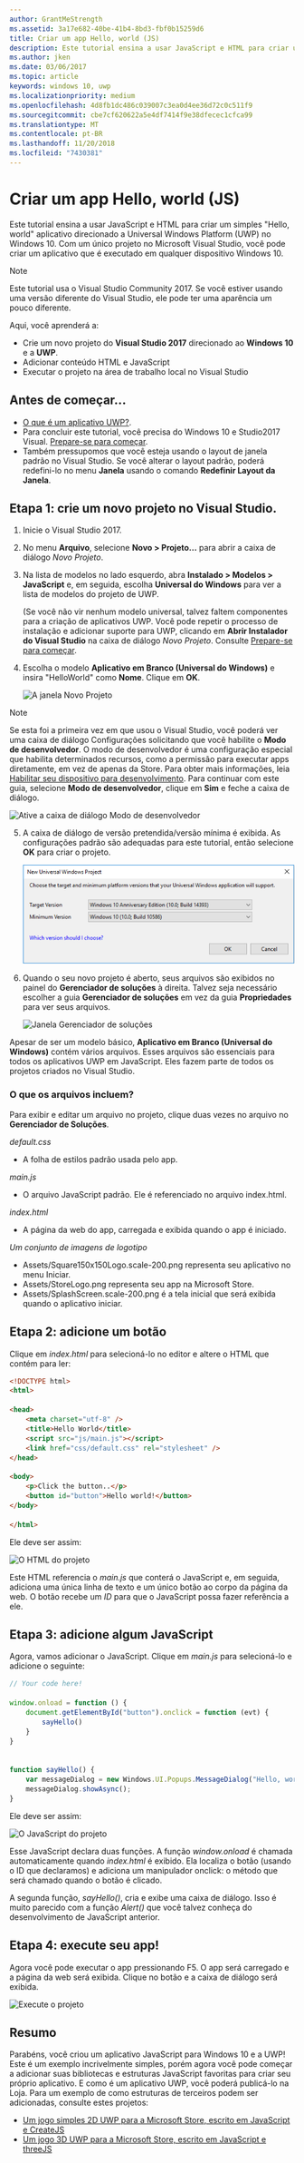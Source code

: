 ```yaml
---
author: GrantMeStrength
ms.assetid: 3a17e682-40be-41b4-8bd3-fbf0b15259d6
title: Criar um app Hello, world (JS)
description: Este tutorial ensina a usar JavaScript e HTML para criar um simples & \#0034; Olá, mundo & \#0034; destinado a Universal Windows Platform (UWP) no Windows 10.
ms.author: jken
ms.date: 03/06/2017
ms.topic: article
keywords: windows 10, uwp
ms.localizationpriority: medium
ms.openlocfilehash: 4d8fb1dc486c039007c3ea0d4ee36d72c0c511f9
ms.sourcegitcommit: cbe7cf620622a5e4df7414f9e38dfecec1cfca99
ms.translationtype: MT
ms.contentlocale: pt-BR
ms.lasthandoff: 11/20/2018
ms.locfileid: "7430381"
---
```

# <a name="create-a-hello-world-app-js"></a>Criar um app Hello, world (JS)

Este tutorial ensina a usar JavaScript e HTML para criar um simples "Hello, world" aplicativo direcionado a Universal Windows Platform (UWP) no Windows 10. Com um único projeto no Microsoft Visual Studio, você pode criar um aplicativo que é executado em qualquer dispositivo Windows 10.

> [!NOTE]
> Este tutorial usa o Visual Studio Community 2017. Se você estiver usando uma versão diferente do Visual Studio, ele pode ter uma aparência um pouco diferente.


Aqui, você aprenderá a:

-   Crie um novo projeto do **Visual Studio 2017** direcionado ao **Windows 10** e a **UWP**.
-   Adicionar conteúdo HTML e JavaScript
-   Executar o projeto na área de trabalho local no Visual Studio

## <a name="before-you-start"></a>Antes de começar...

-   [O que é um aplicativo UWP?](universal-application-platform-guide.md).
-   Para concluir este tutorial, você precisa do Windows 10 e Studio2017 Visual. [Prepare-se para começar](get-set-up.md).
-   Também pressupomos que você esteja usando o layout de janela padrão no Visual Studio. Se você alterar o layout padrão, poderá redefini-lo no menu **Janela** usando o comando **Redefinir Layout da Janela**.

## <a name="step-1-create-a-new-project-in-visual-studio"></a>Etapa 1: crie um novo projeto no Visual Studio.

1.  Inicie o Visual Studio 2017.

2.  No menu **Arquivo**, selecione **Novo > Projeto...** para abrir a caixa de diálogo *Novo Projeto*.

3.  Na lista de modelos no lado esquerdo, abra **Instalado > Modelos > JavaScript** e, em seguida, escolha **Universal do Windows** para ver a lista de modelos do projeto de UWP.

    (Se você não vir nenhum modelo universal, talvez faltem componentes para a criação de aplicativos UWP. Você pode repetir o processo de instalação e adicionar suporte para UWP, clicando em **Abrir Instalador do Visual Studio** na caixa de diálogo *Novo Projeto*. Consulte [Prepare-se para começar](get-set-up.md).

4.  Escolha o modelo **Aplicativo em Branco (Universal do Windows)** e insira "HelloWorld" como **Nome**. Clique em **OK**.

    ![A janela Novo Projeto](images/win10-js-01.png)

> [!NOTE]
> Se esta foi a primeira vez em que usou o Visual Studio, você poderá ver uma caixa de diálogo Configurações solicitando que você habilite o **Modo de desenvolvedor**. O modo de desenvolvedor é uma configuração especial que habilita determinados recursos, como a permissão para executar apps diretamente, em vez de apenas da Store. Para obter mais informações, leia [Habilitar seu dispositivo para desenvolvimento](enable-your-device-for-development.md). Para continuar com este guia, selecione **Modo de desenvolvedor**, clique em **Sim** e feche a caixa de diálogo.

 ![Ative a caixa de diálogo Modo de desenvolvedor](images/win10-cs-00.png)

5.  A caixa de diálogo de versão pretendida/versão mínima é exibida. As configurações padrão são adequadas para este tutorial, então selecione **OK** para criar o projeto.

    ![Janela Gerenciador de soluções](images/win10-cs-02.png)

6.  Quando o seu novo projeto é aberto, seus arquivos são exibidos no painel do **Gerenciador de soluções** à direita. Talvez seja necessário escolher a guia **Gerenciador de soluções** em vez da guia **Propriedades** para ver seus arquivos.

    ![Janela Gerenciador de soluções](images/win10-js-02.png)

Apesar de ser um modelo básico, **Aplicativo em Branco (Universal do Windows)** contém vários arquivos. Esses arquivos são essenciais para todos os aplicativos UWP em JavaScript. Eles fazem parte de todos os projetos criados no Visual Studio.


### <a name="whats-in-the-files"></a>O que os arquivos incluem?

Para exibir e editar um arquivo no projeto, clique duas vezes no arquivo no **Gerenciador de Soluções**. 

*default.css*

-  A folha de estilos padrão usada pelo app.

*main.js*

- O arquivo JavaScript padrão. Ele é referenciado no arquivo index.html.

*index.html*

- A página da web do app, carregada e exibida quando o app é iniciado.

*Um conjunto de imagens de logotipo*
-   Assets/Square150x150Logo.scale-200.png representa seu aplicativo no menu Iniciar.
-   Assets/StoreLogo.png representa seu app na Microsoft Store.
-   Assets/SplashScreen.scale-200.png é a tela inicial que será exibida quando o aplicativo iniciar.

## <a name="step-2-adding-a-button"></a>Etapa 2: adicione um botão

Clique em *index.html* para selecioná-lo no editor e altere o HTML que contém para ler:

```html
<!DOCTYPE html>
<html>

<head>
    <meta charset="utf-8" />
    <title>Hello World</title>
    <script src="js/main.js"></script>
    <link href="css/default.css" rel="stylesheet" />
</head>

<body>
    <p>Click the button..</p>
    <button id="button">Hello world!</button>
</body>

</html>
```

Ele deve ser assim:

 ![O HTML do projeto](images/win10-js-03.png)

Este HTML referencia o *main.js* que conterá o JavaScript e, em seguida, adiciona uma única linha de texto e um único botão ao corpo da página da web. O botão recebe um *ID* para que o JavaScript possa fazer referência a ele.


## <a name="step-3-adding-some-javascript"></a>Etapa 3: adicione algum JavaScript

Agora, vamos adicionar o JavaScript. Clique em *main.js* para selecioná-lo e adicione o seguinte:

```javascript
// Your code here!

window.onload = function () {
    document.getElementById("button").onclick = function (evt) {
        sayHello()
    }
}


function sayHello() {
    var messageDialog = new Windows.UI.Popups.MessageDialog("Hello, world!", "Alert");
    messageDialog.showAsync();
}

```

Ele deve ser assim:

 ![O JavaScript do projeto](images/win10-js-04.png)

Esse JavaScript declara duas funções. A função *window.onload* é chamada automaticamente quando *index.html* é exibido. Ela localiza o botão (usando o ID que declaramos) e adiciona um manipulador onclick: o método que será chamado quando o botão é clicado.

A segunda função, *sayHello()*, cria e exibe uma caixa de diálogo. Isso é muito parecido com a função *Alert()* que você talvez conheça do desenvolvimento de JavaScript anterior.


## <a name="step-4-run-the-app"></a>Etapa 4: execute seu app!

Agora você pode executar o app pressionando F5. O app será carregado e a página da web será exibida. Clique no botão e a caixa de diálogo será exibida.

 ![Execute o projeto](images/win10-js-05.png)



## <a name="summary"></a>Resumo


Parabéns, você criou um aplicativo JavaScript para Windows 10 e a UWP! Este é um exemplo incrivelmente simples, porém agora você pode começar a adicionar suas bibliotecas e estruturas JavaScript favoritas para criar seu próprio aplicativo. E como é um aplicativo UWP, você poderá publicá-lo na Loja. Para um exemplo de como estruturas de terceiros podem ser adicionadas, consulte estes projetos:

* [Um jogo simples 2D UWP para a Microsoft Store, escrito em JavaScript e CreateJS](get-started-tutorial-game-js2d.md)
* [Um jogo 3D UWP para a Microsoft Store, escrito em JavaScript e threeJS](get-started-tutorial-game-js3d.md)


